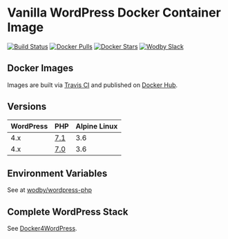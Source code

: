 # Vanilla WordPress Docker Container Image

[![Build Status](https://travis-ci.org/wodby/wordpress.svg?branch=master)](https://travis-ci.org/wodby/wordpress)
[![Docker Pulls](https://img.shields.io/docker/pulls/wodby/wordpress.svg)](https://hub.docker.com/r/wodby/wordpress)
[![Docker Stars](https://img.shields.io/docker/stars/wodby/wordpress.svg)](https://hub.docker.com/r/wodby/wordpress)
[![Wodby Slack](http://slack.wodby.com/badge.svg)](http://slack.wodby.com)

## Docker Images

Images are built via [Travis CI](https://travis-ci.org/wodby/wordpress) and published on [Docker Hub](https://hub.docker.com/r/wodby/wordpress). 

## Versions

| WordPress | PHP | Alpine Linux |
| --------- | --- | ------------ |
| 4.x | [7.1](https://github.com/wodby/wordpress/tree/master/4/7.1/Dockerfile) | 3.6 |  
| 4.x | [7.0](https://github.com/wodby/wordpress/tree/master/4/7.0/Dockerfile) | 3.6 |  

## Environment Variables

See at [wodby/wordpress-php](https://github.com/wodby/wordpress-php)

## Complete WordPress Stack

See [Docker4WordPress](https://github.com/wodby/docker4wordpress).